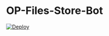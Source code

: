 # OP-Files-Store-Bot


[![Deploy](https://www.herokucdn.com/deploy/button.svg)](https://heroku.com/deploy?template=https://github.com/Cybermon3g/OP-Files-Store-Bot)

